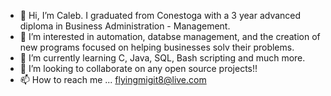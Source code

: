 - 👋 Hi, I’m Caleb. I graduated from Conestoga with a 3 year advanced diploma in Business Administration - Management.
- 👀 I’m interested in automation, databse management, and the creation of new programs focused on helping businesses solv their problems.
- 🌱 I’m currently learning C, Java, SQL, Bash scripting and much more.
- 💞️ I’m looking to collaborate on any open source projects!!
- 📫 How to reach me ... flyingmigit8@live.com


